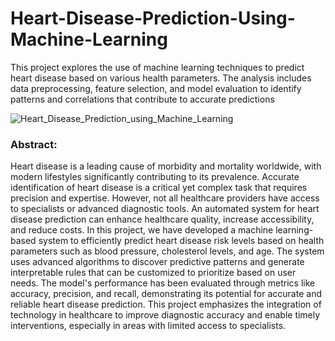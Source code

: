 # Heart-Disease-Prediction-Using-Machine-Learning
This project explores the use of machine learning techniques to predict heart disease based on various health parameters. The analysis includes data preprocessing, feature selection, and model evaluation to identify patterns and correlations that contribute to accurate predictions

![Heart_Disease_Prediction_using_Machine_Learning](https://github.com/user-attachments/assets/cbd54320-91f7-4ce5-b6d8-d74a079681ce)

### Abstract: 
Heart disease is a leading cause of morbidity and mortality worldwide, with modern lifestyles significantly contributing to its prevalence. Accurate identification of heart disease is a critical yet complex task that requires precision and expertise. However, not all healthcare providers have access to specialists or advanced diagnostic tools. An automated system for heart disease prediction can enhance healthcare quality, increase accessibility, and reduce costs.
In this project, we have developed a machine learning-based system to efficiently predict heart disease risk levels based on health parameters such as blood pressure, cholesterol levels, and age. The system uses advanced algorithms to discover predictive patterns and generate interpretable rules that can be customized to prioritize based on user needs. The model's performance has been evaluated through metrics like accuracy, precision, and recall, demonstrating its potential for accurate and reliable heart disease prediction.
This project emphasizes the integration of technology in healthcare to improve diagnostic accuracy and enable timely interventions, especially in areas with limited access to specialists.
